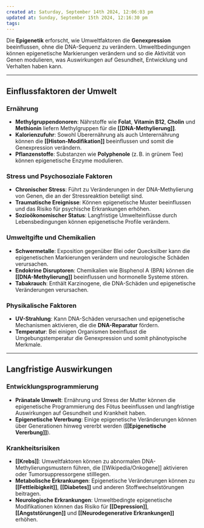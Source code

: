```yaml
---
created at: Saturday, September 14th 2024, 12:06:03 pm
updated at: Sunday, September 15th 2024, 12:16:30 pm
tags: 
---
```

Die **Epigenetik** erforscht, wie Umweltfaktoren die **Genexpression** beeinflussen, ohne die DNA-Sequenz zu verändern. Umweltbedingungen können epigenetische Markierungen verändern und so die Aktivität von Genen modulieren, was Auswirkungen auf Gesundheit, Entwicklung und Verhalten haben kann.

---

## Einflussfaktoren der Umwelt

### Ernährung

- **Methylgruppendonoren**: Nährstoffe wie **Folat**, **Vitamin B12**, **Cholin** und **Methionin** liefern Methylgruppen für die **[[DNA-Methylierung]]**.
- **Kalorienzufuhr**: Sowohl Überernährung als auch Unterernährung können die **[[Histon-Modifikation]]** beeinflussen und somit die Genexpression verändern.
- **Pflanzenstoffe**: Substanzen wie **Polyphenole** (z. B. in grünem Tee) können epigenetische Enzyme modulieren.

### Stress und Psychosoziale Faktoren

- **Chronischer Stress**: Führt zu Veränderungen in der DNA-Methylierung von Genen, die an der Stressreaktion beteiligt sind.
- **Traumatische Ereignisse**: Können epigenetische Muster beeinflussen und das Risiko für psychische Erkrankungen erhöhen.
- **Sozioökonomischer Status**: Langfristige Umwelteinflüsse durch Lebensbedingungen können epigenetische Profile verändern.

### Umweltgifte und Chemikalien

- **Schwermetalle**: Exposition gegenüber Blei oder Quecksilber kann die epigenetischen Markierungen verändern und neurologische Schäden verursachen.
- **Endokrine Disruptoren**: Chemikalien wie Bisphenol A (BPA) können die **[[DNA-Methylierung]]** beeinflussen und hormonelle Systeme stören.
- **Tabakrauch**: Enthält Karzinogene, die DNA-Schäden und epigenetische Veränderungen verursachen.

### Physikalische Faktoren

- **UV-Strahlung**: Kann DNA-Schäden verursachen und epigenetische Mechanismen aktivieren, die die **DNA-Reparatur** fördern.
- **Temperatur**: Bei einigen Organismen beeinflusst die Umgebungstemperatur die Genexpression und somit phänotypische Merkmale.


---

## Langfristige Auswirkungen

### Entwicklungsprogrammierung

- **Pränatale Umwelt**: Ernährung und Stress der Mutter können die epigenetische Programmierung des Fötus beeinflussen und langfristige Auswirkungen auf Gesundheit und Krankheit haben.
- **Epigenetische Vererbung**: Einige epigenetische Veränderungen können über Generationen hinweg vererbt werden (**[[Epigenetische Vererbung]]**).

### Krankheitsrisiken

- **[[Krebs]]**: Umweltfaktoren können zu abnormalen DNA-Methylierungsmustern führen, die [[Wikipedia/Onkogene]] aktivieren oder Tumorsuppressorgene stilllegen.
- **Metabolische Erkrankungen**: Epigenetische Veränderungen können zu **[[Fettleibigkeit]]**, **[[Diabetes]]** und anderen Stoffwechselstörungen beitragen.
- **Neurologische Erkrankungen**: Umweltbedingte epigenetische Modifikationen können das Risiko für **[[Depression]]**, **[[Angststörungen]]** und **[[Neurodegenerative Erkrankungen]]** erhöhen.